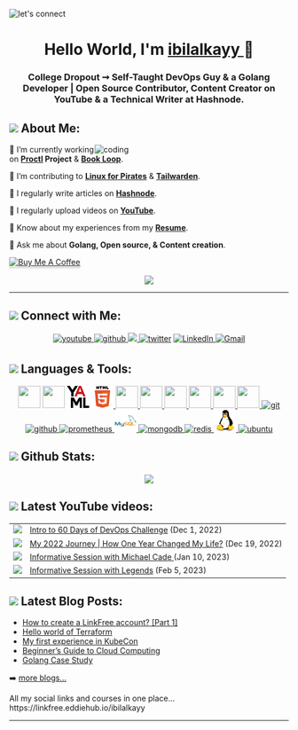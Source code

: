 ![let's connect](https://user-images.githubusercontent.com/64713734/188162433-f495324a-4f90-412d-b94b-514dda33cff9.png)

<h1 align="center">Hello World, I'm <a href="https://ibilalkayy.github.io/digital-resume/"> ibilalkayy </a> 👋 </h1>
<h3 align="center"> College Dropout ➞ Self-Taught DevOps Guy & a Golang Developer | Open Source Contributor, Content Creator on YouTube & a Technical Writer at Hashnode. </h3>

## <img src="https://media.giphy.com/media/lRLzrbhmh5pFf4jOga/giphy.gif" width="40"> **About Me:**

<img align="right" alt="coding" width="350" src="https://media.giphy.com/media/lGhBlBMIN2XsEteTN3/giphy.gif">

🔭 I’m currently working on **[Proctl](https://github.com/ibilalkayy/proctl) Project** & **[Book Loop](https://github.com/Book-Loop/)**.

👯 I’m contributing to **[Linux for Pirates](https://github.com/loftwah/linux-for-pirates)** & **[Tailwarden](https://github.com/tailwarden)**.

📝 I regularly write articles on **[Hashnode](https://hashnode.com/@ibilalkayy)**.

🎥 I regularly upload videos on **[YouTube](https://www.youtube.com/@ibilalkayy)**.

📄 Know about my experiences from my **[Resume](https://ibilalkayy.github.io/digital-resume/)**.

💬 Ask me about **Golang, Open source, & Content creation**.

<a href="https://www.buymeacoffee.com/ibilalkayy" target="_blank"><img src="https://www.buymeacoffee.com/assets/img/custom_images/orange_img.png" alt="Buy Me A Coffee" style="height: 51px !important;width: 190px !important;box-shadow: 0px 3px 2px 0px rgba(190, 190, 190, 0.5) !important;-webkit-box-shadow: 0px 3px 2px 0px rgba(190, 190, 190, 0.5) !important;" ></a>
   
<p align="center">
   <img align="center" src="https://github-readme-streak-stats.herokuapp.com?user=ibilalkayy&theme=github-dark-blue&date_format=M%20j%5B%2C%20Y%5D"/>
</p>

---

## <img src="https://media.giphy.com/media/WdnZbNVa4pMSZw45U9/giphy.gif" width="40"> **Connect with Me:**

<p align="center">
    <a href="https://www.youtube.com/@ibilalkayy" target="_blank">
    <img src=https://img.shields.io/badge/youtube-%2324292e.svg?&style=for-the-badge&logo=youtube&logoColor=red alt=youtube style="margin-bottom: 5px;" />
    </a>
    <a href="https://github.com/ibilalkayy" target="_blank">
    <img src=https://img.shields.io/badge/github-%2324292e.svg?&style=for-the-badge&logo=github&logoColor=white alt=github style="margin-bottom: 5px;" />
    </a>
    </a>
    <a href="https://ibilalkayy.hashnode.dev/">
    <img src="https://img.shields.io/badge/Hashnode-2962FF?style=for-the-badge&logo=hashnode&logoColor=white">
    </a>
    <a href="https://twitter.com/ibilalkayy" target="_blank">
    <img src=https://img.shields.io/badge/twitter-%2300acee.svg?&style=for-the-badge&logo=twitter&logoColor=white alt=twitter style="margin-bottom: 5px;" /></a>
    <a href="https://www.linkedin.com/in/ibilalkayy/" target="_blank">
    <img alt="LinkedIn" src="https://img.shields.io/badge/linkedin%20-%230077B5.svg?&style=for-the-badge&logo=linkedin&logoColor=white"/>
    </a>
    <a href="mailto:bilalkhanrecovered@gmail.com">
    <img alt="Gmail" src="https://img.shields.io/badge/Gmail-D14836?style=for-the-badge&logo=gmail&logoColor=white" /> </a>
</p> 

## <img src="https://media.giphy.com/media/j2pOGeGYKe2xCCKwfi/giphy.gif" width="40"> **Languages & Tools:**

<p align="center">
    <a href="https://aws.amazon.com" target="_blank"><img src="https://user-images.githubusercontent.com/64713734/216819458-c42a1b19-fed6-484b-bc1a-468608348f99.png" width="40" height="40"/></a> 
    <a href="https://go.dev/" target="_blank"><img src="https://user-images.githubusercontent.com/64713734/216819534-a8f719a2-a9a5-4825-bd42-cd2d64a12bc6.png" width="40" height="40"/></a>
    <a href="https://go.dev/" target="_blank"><img src="https://raw.githubusercontent.com/github/explore/80688e429a7d4ef2fca1e82350fe8e3517d3494d/topics/yaml/yaml.png" width="40" height="40"/></a>
    <a href="https://www.w3.org/html/" target="_blank"> <img src="https://raw.githubusercontent.com/devicons/devicon/master/icons/html5/html5-original-wordmark.svg" alt="html5" width="40" height="40"/> </a>
    <a href="https://kubernetes.dev/" target="_blank"> <img src="https://user-images.githubusercontent.com/64713734/216819721-8a638c14-ead5-4632-88f3-8fc829453651.png" width="40" height="40"/> </a> 
    <a href="https://www.docker.com/" target="_blank"> <img src="https://user-images.githubusercontent.com/64713734/216820193-af833620-28ce-4271-934f-c0f210199510.png" width="40" height="40"/> </a> 
    <a href="https://helm.sh/" target="_blank"> <img src="https://user-images.githubusercontent.com/64713734/216820378-b49c0214-43cb-493c-a8cb-31e59d21a970.png" width="40" height="40"/> </a> 
    <a href="https://www.jenkins.io/" target="_blank"> <img src="https://user-images.githubusercontent.com/64713734/216820559-0f71ade9-5f8a-4f81-a267-ce048fbfaff3.png" width="40" height="40"/> </a> 
    <a href="https://www.ansible.com/" target="_blank"> <img src="https://user-images.githubusercontent.com/64713734/216823822-2ad0843c-3fdd-4a30-9112-f3705a0215de.png" width="40" height="40"/> </a> 
    <a href="https://www.terraform.io/" target="_blank"> <img src="https://user-images.githubusercontent.com/64713734/216823978-3757ceec-7a0d-46c4-8b66-851dd9b0ab7b.png" width="40" height="40"/> </a> 
    <a href="https://git-scm.com/" target="_blank"><img src="https://cdn.jsdelivr.net/gh/devicons/devicon/icons/git/git-original.svg" alt="git" width="40" height="40"/> </a>
    <a href="http://github.com/" target="_blank"><img src="https://raw.githubusercontent.com/rahuldkjain/github-profile-readme-generator/master/src/images/icons/Social/github.svg" alt="github" width="40" height="40"/> </a>
    <a href="https://prometheus.io/" target="_blank"><img src="https://user-images.githubusercontent.com/64713734/216824472-db580f96-d22e-4805-9738-47822671ed61.png" alt="prometheus" width="40" height="40"/> </a>
    <a href="https://www.mysql.com/" target="_blank"> <img src="https://raw.githubusercontent.com/devicons/devicon/master/icons/mysql/mysql-original-wordmark.svg" alt="mysql" width="40" height="40"/> </a>
    <a href="https://www.mongodb.com/" target="_blank"> <img src="https://user-images.githubusercontent.com/64713734/216829610-638786aa-60f2-4fab-91e6-2d5ec595878a.png" alt="mongodb" width="40" height="40"/> </a>
    <a href="https://www.redis.io/" target="_blank"> <img src="https://user-images.githubusercontent.com/64713734/216829672-32a5231c-f970-4177-8749-070d5678e63b.png" alt="redis" width="40" height="40"/> </a>
    <a href="https://www.linux.org/" target="_blank"> <img src="https://raw.githubusercontent.com/devicons/devicon/master/icons/linux/linux-original.svg" alt="linux" width="40" height="40"/> </a> 
    <a href="https://ubuntu.com/" target="_blank"> <img src="https://user-images.githubusercontent.com/64713734/216829869-6ce4e39a-97c2-4251-bbd6-1c5ef6455f76.png" alt="ubuntu" width="40" height="40"/> </a> 
</p>

## <img src="https://media.giphy.com/media/cj87CxfRtrUifF3Ryk/giphy.gif" width="40"> **Github Stats:**

<div align="center">
  <img align="center" src="https://github-readme-stats.vercel.app/api?username=ibilalkayy&show_icons=true&theme=dark">
</div>

## <img src="https://media.giphy.com/media/LEcRaYyUptIxG/giphy.gif" width="40"> **Latest YouTube videos:**

<table align=center>
<!-- YOUTUBE-VIDEOS-LIST:START -->
<tr>
  <td><a href="https://www.youtube.com/watch?v=e0gfLJVz9rY&list=PLptbpfKzsc3BtEki4tHQm5Xmpj8w1_JlM&index=59"><img width="140px" src="https://user-images.githubusercontent.com/64713734/216832337-2e0fc712-752e-44c1-917e-fa2905446362.png"></a></td>
  <td><a href="https://www.youtube.com/watch?v=e0gfLJVz9rY&list=PLptbpfKzsc3BtEki4tHQm5Xmpj8w1_JlM&index=59">Intro to 60 Days of DevOps Challenge</a> (Dec 1, 2022)<br/></td></tr>
<tr>
  <td><a href="https://www.youtube.com/watch?v=pTxyK2ygQj8"><img width="140px" src="https://user-images.githubusercontent.com/64713734/216832802-f831cee1-0f54-4c97-8454-348e337aa24e.png"></a></td>
  <td><a href="https://www.youtube.com/watch?v=pTxyK2ygQj8">My 2022 Journey | How One Year Changed My Life?</a> (Dec 19, 2022)<br/></td></tr>
<tr>
  <td><a href="https://www.youtube.com/watch?v=xc4CEztYA80"><img width="140px" src="https://user-images.githubusercontent.com/64713734/216832871-1cc73c7f-ba92-41b6-a38a-ab4df101b368.png"></a></td>
  <td><a href="https://www.youtube.com/watch?v=xc4CEztYA80">Informative Session with Michael Cade </a> (Jan 10, 2023)<br/></td></tr>
<tr>
  <td><a href="https://www.youtube.com/watch?v=m2SxCdGhd5Y"><img width="140px" src="https://user-images.githubusercontent.com/64713734/216832989-4b2752a2-83fd-45c6-9f41-d7f9f5666aa7.png"></a></td>
  <td><a href="https://www.youtube.com/watch?v=m2SxCdGhd5Y">Informative Session with Legends</a> (Feb 5, 2023)<br/></td></tr>
<!-- YOUTUBE-VIDEOS-LIST:END -->
</table>

## <img src="https://media.giphy.com/media/UpJNkPyNsBPw0lXUet/giphy.gif" width="40"> **Latest Blog Posts:**

<!-- BLOG-POST-LIST:START -->
- [How to create a LinkFree account? [Part 1]](https://ibilalkayy.hashnode.dev/how-to-create-a-linkfree-account-part-1)
- [Hello world of Terraform](https://ibilalkayy.hashnode.dev/hello-world-of-terraform)
- [My first experience in KubeCon](https://ibilalkayy.hashnode.dev/my-first-experience-in-kubecon)
- [Beginner’s Guide to Cloud Computing](https://blog.advaith.co/beginners-guide-to-cloud-computing-545698131be)
- [Golang Case Study](https://ibilalkayy.hashnode.dev/golang-case-study)
<!-- BLOG-POST-LIST:END -->

➡️ [more blogs...](https://ibilalkayy.hashnode.dev/)

<p>All my social links and courses in one place... https://linkfree.eddiehub.io/ibilalkayy</p>

---
